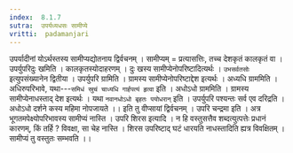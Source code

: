 ```yaml
---
index:  8.1.7
sutra:  उपर्यध्यधसः सामीप्ये
vritti:  padamanjari
---
```


उपर्यादीनां योऽर्थस्तस्य सामीप्यद्योतनाय द्विर्वचनम् । सामीप्यम् = प्रत्यासत्तिः, तच्च देशकृतं कालकृतं वा । उपर्युपरिदुः खमिति । कालकृतस्योदाहरणम् । दुः खस्य सामीप्येनोपरिष्टादित्यर्थः । `उभसर्वतसोः` इत्युपसंख्यानेन द्वितीया । उपर्युपरि ग्रामिति । ग्रामस्य सामीप्येनोपरिष्टाद्देश इत्यर्थः । अध्यधि ग्राममिति । अधिरुपरिभावे, यथा---`समिधं स्रुचं चाध्यधि गार्हपत्यं हृत्वा` इति । अधोऽधो ग्राममिति । ग्रामस्य सामीप्येनाधस्ताद् देश इत्यर्थः । यथा `नवानधोऽधो बृहतः पयोधरान्` इति ।
उपर्युपरि पश्यन्तः सर्व एव दरिद्रति ।
अधोऽधो दर्शने कस्य महिमा नोपजायते ।।
इति तु वीप्सायां द्विर्वचनम् ।
उपरि चन्द्रमा इति । अत्र भूगतमपेक्ष्योपरिभावस्य सामीप्यं नास्ति । उपरि शिरस इत्यादि । न हि वस्तुसत्तैव शब्दत्युत्पत्तेः प्रधानं कारणम्, किं तर्हि ? विवक्षा, सा चेह नास्ति । शिरस उपरिष्टाद् घटं धारयति नाधस्तादिति ह्यत्र विवक्षितम् । सामीप्यं तु वस्तुतः सम्भवति ।।
